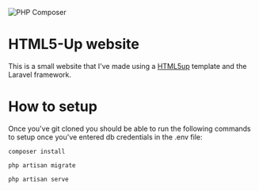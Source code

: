 ![PHP Composer](https://github.com/JRobertEdwards/html5-blog/workflows/PHP%20Composer/badge.svg)

# HTML5-Up website

This is a small website that I've made using a <a href="https://html5up.net/">HTML5up</a> template and the Laravel framework.

# How to setup

Once you've git cloned you should be able to run the following commands to setup once you've entered db credentials in the .env file:

`composer install`

`php artisan migrate`

`php artisan serve`
